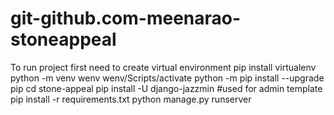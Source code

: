 # git-github.com-meenarao-stoneappeal
To run project 
first need to create virtual environment
 pip install virtualenv
 python -m venv wenv
 wenv/Scripts/activate
 python -m pip install --upgrade pip
 cd stone-appeal
 pip install -U django-jazzmin   #used for admin template
 pip install -r  requirements.txt
 python manage.py runserver 
